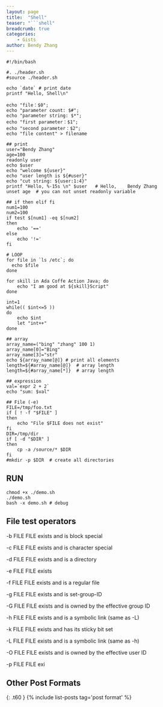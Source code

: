 ```yaml
---
layout: page
title:  "Shell"
teaser: "```shell"
breadcrumb: true
categories:
    - Gists
author: Bendy Zhang
---
```


```shell
#!/bin/bash

#. ./header.sh
#source ./header.sh

echo `date` # print date
printf "Hello, Shell\n"

echo "file：$0";
echo "parameter count: $#";
echo "parameter string: $*";
echo "first parameter：$1";
echo "second parameter：$2";
echo "file content" > filename

## print
user="Bendy Zhang"
age=100
readonly user
echo $user
echo "welcome ${user}"
echo "user length is ${#user}"
echo "cut string: ${user:1:4}"
printf "Hello, %-15s \n" $user   # Hello,    Bendy Zhang
unset age  # you can not unset readonly variable

## if then elif fi
num1=100
num2=100
if test $[num1] -eq $[num2]
then
    echo '=='
else
    echo '!='
fi

# LOOP
for file in `ls /etc`; do
  echo $file
done

for skill in Ada Coffe Action Java; do
    echo "I am good at ${skill}Script"
done

int=1
while(( $int<=5 ))
do
    echo $int
    let "int++"
done

## array
array_name=("bing" "zhang" 100 1)
array_name[0]="Bing"
array_name[3]="str"
echo ${array_name[@]} # print all elements
length=${#array_name[@]}  # array length
length=${#array_name[*]}  # array length

## expression
val=`expr 2 + 2`
echo "sum: $val"

## File (-e)
FILE=/tmp/foo.txt
if [ ! -f "$FILE" ]
then
    echo "File $FILE does not exist"
fi
DIR=/tmp/dir
if [ -d "$DIR" ]
then
    cp -a /source/* $DIR
fi
#mkdir -p $DIR  # create all directories
```


## RUN
```
chmod +x ./demo.sh
./demo.sh
bash -x demo.sh # debug
```

## File test operators

-b FILE
FILE exists and is block special

-c FILE
FILE exists and is character special

-d FILE
FILE exists and is a directory

-e FILE
FILE exists

-f FILE
FILE exists and is a regular file

-g FILE
FILE exists and is set-group-ID

-G FILE
FILE exists and is owned by the effective group ID

-h FILE
FILE exists and is a symbolic link (same as -L)

-k FILE
FILE exists and has its sticky bit set

-L FILE
FILE exists and is a symbolic link (same as -h)

-O FILE
FILE exists and is owned by the effective user ID

-p FILE
FILE exi

<!--more-->

## Other Post Formats
{: .t60 }
{% include list-posts tag='post format' %}
